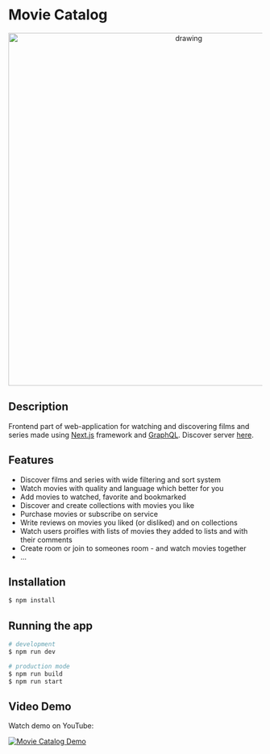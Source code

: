 # Movie Catalog

<div align="center"><img src="https://github.com/user-attachments/assets/7344ce47-d473-482f-bf56-3981ff893b87" alt="drawing" style="height:700px;"/></div>

## Description

Frontend part of web-application for watching and discovering films and series made using [Next.js](https://nextjs.org/) framework and [GraphQL](https://graphql.org/).
Discover server [here](https://github.com/AshedFox/movie-catalog-server).

## Features

- Discover films and series with wide filtering and sort system
- Watch movies with quality and language which better for you
- Add movies to watched, favorite and bookmarked
- Discover and create collections with movies you like
- Purchase movies or subscribe on service
- Write reviews on movies you liked (or disliked) and on collections
- Watch users proifles with lists of movies they added to lists and with their comments
- Create room or join to someones room - and watch movies together
- ...

## Installation

```bash
$ npm install
```

## Running the app

```bash
# development
$ npm run dev

# production mode
$ npm run build
$ npm run start
```

## Video Demo

Watch demo on YouTube:

[![Movie Catalog Demo](https://markdown-videos-api.jorgenkh.no/url?url=https%3A%2F%2Fyoutu.be%2FIfvsmOzPX70)](https://youtu.be/IfvsmOzPX70)
